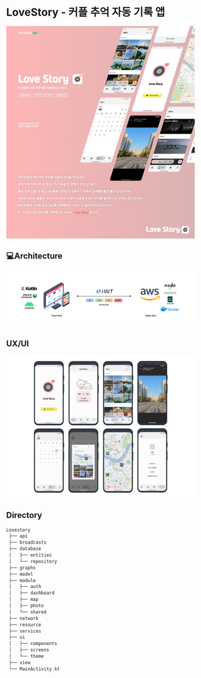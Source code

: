 # **LoveStory - 커플 추억 자동 기록 앱**

<p align="center"><img src="document/image/love_story_main.jpeg"></p>

## :computer:**Architecture**
<p align="center"><img src="document/image/architecture_img.png"></p>


## UX/UI
<p align="center"><img src="document/image/love_story_screen.png"></p>


## Directory
```swift
Lovestory
 ├── api
 ├── broadcasts
 ├── database
 │   ├── entities
 │   └── repository
 ├── graphs
 ├── model
 ├── module
 │   ├── auth
 │   ├── dashboard
 │   ├── map
 │   ├── photo
 │   └── shared
 ├── network
 ├── resource
 ├── services
 ├── ui
 │   ├── components
 │   ├── screens
 │   └── theme
 ├── view
 └── MainActivity.kt
```
